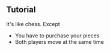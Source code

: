## Tutorial

It's like chess. Except

* You have to purchase your pieces
* Both players move at the same time